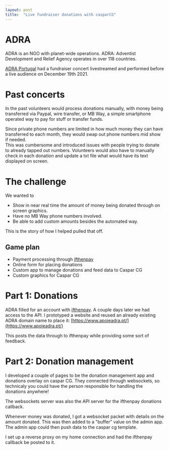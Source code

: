```yaml
---
layout: post
title:  "Live fundraiser donations with casparCG"
---
```


# ADRA

ADRA is an NGO with planet-wide operations. ADRA: Adventist Development and Relief Agency operates in over 118 countries.  

[ADRA Portugal](https://adra.org.pt/) had a fundraiser concert livestreamed and performed before a live audience on December 19th 2021.

# Past concerts

In the past volunteers would process donations manually, with money being transferred via Paypal, wire transfer, or MB Way, a simple smartphone operated way to pay for stuff or transfer funds.

Since private phone numbers are limited in how much money they can have transferred to each month, they would swap out phone numbers mid show if needed.  
This was cumbersome and introduced issues with people trying to donate to already tapped out numbers.
Volunteers would also have to manually check in each donation and update a txt file what would have its text displayed on screen.

# The challenge

We wanted to
- Show in near real time the amount of money being donated through on screen graphics.
- Have no MB Way phone numbers involved.
- Be able to add custom amounts besides the automated way.

This is the story of how I helped pulled that off.
  
## Game plan

- Payment processing through [ifthenpay](https://ifthenpay.com/)
- Online form for placing donations
- Custom app to manage donations and feed data to Caspar CG
- Custom graphics for Caspar CG

# Part 1: Donations

ADRA filled for an account with [ifthenpay](https://ifthenpay.com/). A couple days later we had access to the API.
I prototyped a website and reused an already existing ADRA domain name to place it: [https://www.apoieadra.pt/](https://www.apoieadra.pt/)

This posts the data through to ifthenpay while providing some sort of feedback.

# Part 2: Donation management

I developed a couple of pages to be the donation management app and donations overlay on caspar CG.
They connected through websockets, so technicaly you could have the person responsible for handling the donations anywhere!

The websockets server was also the API server for the ifthenpay donations callback.

Whenever money was donated, I got a websocket packet with details on the amount donated.
This was then added to a "buffer" value on the admin app. The admin app could then push data to the caspar cg template.

I set up a reverse proxy on my home connection and had the ifthenpay callback be posted to it.

